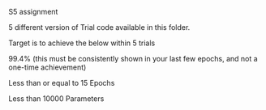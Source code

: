 S5 assignment

5 different version of Trial code available in this folder. 

Target is to achieve the below within 5 trials

99.4% (this must be consistently shown in your last few epochs, and not a one-time achievement)

Less than or equal to 15 Epochs

Less than 10000 Parameters
